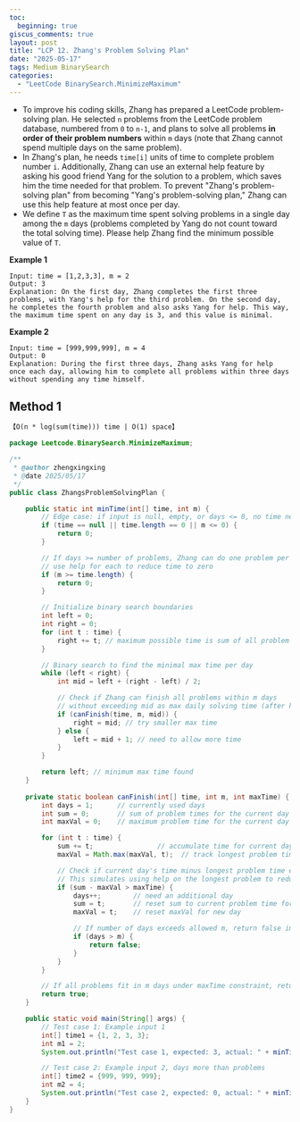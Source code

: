 ```yaml
---
toc:
  beginning: true
giscus_comments: true
layout: post
title: "LCP 12. Zhang's Problem Solving Plan"
date: "2025-05-17"
tags: Medium BinarySearch
categories:
  - "LeetCode BinarySearch.MinimizeMaximum"
---
```



- To improve his coding skills, Zhang has prepared a LeetCode problem-solving plan. He selected `n` problems from the LeetCode problem database, numbered from `0` to `n-1`, and plans to solve all problems **in order of their problem numbers** within `m` days (note that Zhang cannot spend multiple days on the same problem).
- In Zhang's plan, he needs `time[i]` units of time to complete problem number `i`. Additionally, Zhang can use an external help feature by asking his good friend Yang for the solution to a problem, which saves him the time needed for that problem. To prevent "Zhang's problem-solving plan" from becoming "Yang's problem-solving plan," Zhang can use this help feature at most once per day.
- We define `T` as the maximum time spent solving problems in a single day among the `m` days (problems completed by Yang do not count toward the total solving time). Please help Zhang find the minimum possible value of `T`.

**Example 1**

```
Input: time = [1,2,3,3], m = 2
Output: 3
Explanation: On the first day, Zhang completes the first three problems, with Yang's help for the third problem. On the second day, he completes the fourth problem and also asks Yang for help. This way, the maximum time spent on any day is 3, and this value is minimal.
```

**Example 2**

```
Input: time = [999,999,999], m = 4
Output: 0
Explanation: During the first three days, Zhang asks Yang for help once each day, allowing him to complete all problems within three days without spending any time himself.
```

## Method 1

```tex
【O(n * log(sum(time))) time | O(1) space】
```

```java
package Leetcode.BinarySearch.MinimizeMaximum;

/**
 * @author zhengxingxing
 * @date 2025/05/17
 */
public class ZhangsProblemSolvingPlan {

    public static int minTime(int[] time, int m) {
        // Edge case: if input is null, empty, or days <= 0, no time needed
        if (time == null || time.length == 0 || m <= 0) {
            return 0;
        }

        // If days >= number of problems, Zhang can do one problem per day,
        // use help for each to reduce time to zero
        if (m >= time.length) {
            return 0;
        }

        // Initialize binary search boundaries
        int left = 0;
        int right = 0;
        for (int t : time) {
            right += t; // maximum possible time is sum of all problem times (no help used)
        }

        // Binary search to find the minimal max time per day
        while (left < right) {
            int mid = left + (right - left) / 2;

            // Check if Zhang can finish all problems within m days
            // without exceeding mid as max daily solving time (after help)
            if (canFinish(time, m, mid)) {
                right = mid; // try smaller max time
            } else {
                left = mid + 1; // need to allow more time
            }
        }

        return left; // minimum max time found
    }
    
    private static boolean canFinish(int[] time, int m, int maxTime) {
        int days = 1;      // currently used days
        int sum = 0;       // sum of problem times for the current day
        int maxVal = 0;    // maximum problem time for the current day (help will be used here)

        for (int t : time) {
            sum += t;                // accumulate time for current day
            maxVal = Math.max(maxVal, t);  // track longest problem time in the day

            // Check if current day's time minus longest problem time exceeds maxTime
            // This simulates using help on the longest problem to reduce daily load
            if (sum - maxVal > maxTime) {
                days++;        // need an additional day
                sum = t;       // reset sum to current problem time for new day
                maxVal = t;    // reset maxVal for new day

                // If number of days exceeds allowed m, return false immediately
                if (days > m) {
                    return false;
                }
            }
        }

        // If all problems fit in m days under maxTime constraint, return true
        return true;
    }

    public static void main(String[] args) {
        // Test case 1: Example input 1
        int[] time1 = {1, 2, 3, 3};
        int m1 = 2;
        System.out.println("Test case 1, expected: 3, actual: " + minTime(time1, m1));

        // Test case 2: Example input 2, days more than problems
        int[] time2 = {999, 999, 999};
        int m2 = 4;
        System.out.println("Test case 2, expected: 0, actual: " + minTime(time2, m2));
    }
}

```





